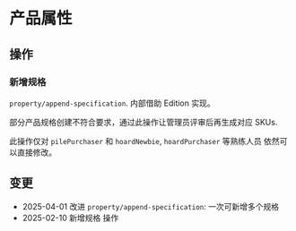 # 产品属性

操作
--------------------------------------------------------------------------
### 新增规格
`property/append-specification`. 内部借助 Edition 实现。

部分产品规格创建不符合要求，通过此操作让管理员评审后再生成对应 SKUs.

此操作仅对 `pilePurchaser` 和 `hoardNewbie`, `hoardPurchaser` 等熟练人员
依然可以直接修改。

变更
--------------------------------------------------------------------------
- 2025-04-01 改进 `property/append-specification`: 一次可新增多个规格
- 2025-02-10 新增规格 操作
